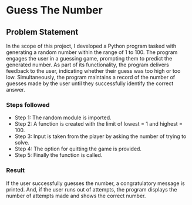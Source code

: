 # Guess The Number

## Problem Statement

In the scope of this project, I developed a Python program tasked with generating a random number within the range of 1 to 100. The program engages the user in a guessing game, prompting them to predict the generated number. As part of its functionality, the program delivers feedback to the user, indicating whether their guess was too high or too low. Simultaneously, the program maintains a record of the number of guesses made by the user until they successfully identify the correct answer.


### Steps followed 

- Step 1: The random module is imported.
- Step 2: A function is created with the limit of lowest = 1 and highest = 100.
- Step 3: Input is taken from the player by asking the number of trying to solve.
- Step 4: The option for quitting the game is provided.
- Step 5: Finally the function is called.

### Result

If the user successfully guesses the number, a congratulatory message is printed. And, if the user runs out of attempts, the program displays the number of attempts made and shows the correct number.
